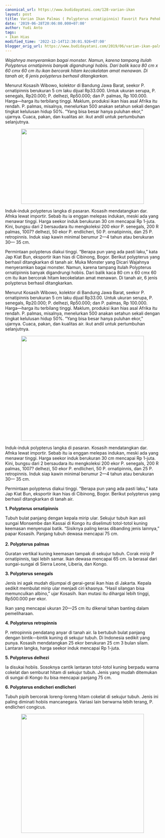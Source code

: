```yaml
---
canonical_url: https://www.budidayatani.com/128-varian-ikan
layout: post
title: Varian Ikan Palmas ( Polypterus ornatipinnis) Favorit Para Pehobiis
date: '2019-06-28T20:06:00.000+07:00'
author: Yudi Anto
tags:
- Ikan Hias
modified_time: '2022-12-14T12:30:01.926+07:00'
blogger_orig_url: https://www.budidayatani.com/2019/06/varian-ikan-palmas-polypterus.html
---
```


<p><i>Wajahnya menyeramkan bagai monster. Namun, karena tampang itulah Polypterus ornatipinnis banyak digandrungi hobiis. Dari balik kaca 80 cm x 60 cmx 60 cm itu ikan bercorak hitam kecokelatan amat menawan. Di tanah air, 6 jenis polypterus berhasil ditangkarkan.</i></p><p>Menurut Kosasih Wibowo, kolektor di Bandung Jawa Barat, seekor P. ornatipinnis berukuran 5 cm laku dijual Rp33.000. Untuk ukuran serupa, P. senegals, Rp20.000; P. delhezi, Rp50.000; dan P. palmas, Rp 100.000. Harga—harga itu terbilang tinggi. Maklum, produksi ikan hias asal Afrika itu rendah. P. palmas, misalnya, menelurkan 500 anakan setahun sekali dengan tingkat kelulusan hidup 50%. “Yang bisa besar hanya puluhan ekor,” ujarnya. Cuaca, pakan, dan kualitas air. ikut andil untuk pertumbuhan selanjutnya.</p><div style="clear: both; text-align: center;"><a style="margin-left: 1em; margin-right: 1em;" href="https://i2.wp.com/1.bp.blogspot.com/-I0QkceSVMJw/XRYKh_0rI9I/AAAAAAAACos/0bD23vft5E0H-_NOzsCOflBxVsExF0w3wCLcBGAs/s1600/Polypterus%2Bornatipinnis_800x492.jpg?ssl=1"><img loading="lazy" src="https://i1.wp.com/1.bp.blogspot.com/-I0QkceSVMJw/XRYKh_0rI9I/AAAAAAAACos/0bD23vft5E0H-_NOzsCOflBxVsExF0w3wCLcBGAs/s400/Polypterus%2Bornatipinnis_800x492.jpg?resize=400%2C245&amp;ssl=1" width="400" height="245" border="0" data-original-height="492" data-original-width="800" data-recalc-dims="1" /></a></div><p>Induk-induk polypterus langka di pasaran. Kosasih mendatangkan dar. Afnka lewat importir. Sebab itu ia enggan melepas indukan, meski ada yang menawar tinggi. Harga seekor induk berukuran 30 cm mencapai Rp 1-juta. Kini, bungsu dari 2 bersaudara itu mengkoleksi 200 ekor P. senegals, 200 R palmas, 1007? delhezi, 50 ekor P. endlicheri, 50 P. ornatipinnis, dan 25 P. retropinnis. Induk siap kawin minimal berumur 2—4 tahun atau berukuran 30— 35 cm.</p><p>Permintaan polypterus diakui tinggi. “Berapa pun yang ada pasti laku,” kata Jap Kiat Bun, eksportir ikan hias di Cibinong, Bogor. Berikut polypterus yang berhasil ditangkarkan di tanah air. Muka Monster yang Dicari Wajahnya menyeramkan bagai monster. Namun, karena tampang itulah Polypterus ornatipinnis banyak digandrungi hobiis. Dari balik kaca 80 cm x 60 cmx 60 cm itu ikan bercorak hitam kecokelatan amat menawan. Di tanah air, 6 jenis polypterus berhasil ditangkarkan.</p><p>Menurut Kosasih Wibowo, kolektor di Bandung Jawa Barat, seekor P. ornatipinnis berukuran 5 cm laku dijual Rp33.00. Untuk ukuran serupa, P. senegals, Rp20.000; P. delhezi, Rp50.000; dan P. palmas, Rp 100.000. Harga—harga itu terbilang tinggi. Maklum, produksi ikan hias asal Afrika itu rendah. P. palmas, misalnya, menelurkan 500 anakan setahun sekali dengan tingkat kelulusan hidup 50%. “Yang bisa besar hanya puluhan ekor,” ujarnya. Cuaca, pakan, dan kualitas air. ikut andil untuk pertumbuhan selanjutnya.</p><div style="clear: both; text-align: center;"><a style="margin-left: 1em; margin-right: 1em;" href="https://i1.wp.com/1.bp.blogspot.com/-awMTN3Cq2D0/XRYKn02VmPI/AAAAAAAACow/4XIlSnQb8yw1upoci44aYupY0vaCTpwIwCLcBGAs/s1600/Polypterus%2Bornatipinnis_700x600.jpg?ssl=1"><img loading="lazy" src="https://i1.wp.com/1.bp.blogspot.com/-awMTN3Cq2D0/XRYKn02VmPI/AAAAAAAACow/4XIlSnQb8yw1upoci44aYupY0vaCTpwIwCLcBGAs/s400/Polypterus%2Bornatipinnis_700x600.jpg?resize=400%2C342&amp;ssl=1" width="400" height="342" border="0" data-original-height="600" data-original-width="700" data-recalc-dims="1" /></a></div><p>Induk-induk polypterus langka di pasaran. Kosasih mendatangkan dar. Afnka lewat importir. Sebab itu ia enggan melepas indukan, meski ada yang menawar tinggi. Harga seekor induk berukuran 30 cm mencapai Rp 1-juta. Kini, bungsu dari 2 bersaudara itu mengkoleksi 200 ekor P. senegals, 200 R palmas, 1007? delhezi, 50 ekor P. endlicheri, 50 P. ornatipinnis, dan 25 P. retropinnis. Induk siap kawin minimal berumur 2—4 tahun atau berukuran 30— 35 cm.</p><p>Permintaan polypterus diakui tinggi. “Berapa pun yang ada pasti laku,” kata Jap Kiat Bun, eksportir ikan hias di Cibinong, Bogor. Berikut polypterus yang berhasil ditangkarkan di tanah air.</p><p><b>1. Polypterus ornatipinnis</b></p><p>Tubuh bulat panjang dengan kepala mirip ular. Sekujur tubuh ikan asli sungai Monsembe dan Kassai di Kongo itu diselimuti totol-totol kuning keemasan menyerupai batik. “Sisiknya paling keras dibanding jenis lainnya,” papar Kosasih. Panjang tubuh dewasa mencapai 75 cm.<br /><b><br />2. Polypterus palmas</b></p><p>Guratan vertikal kuning keemasan tampak di sekujur tubuh. Corak mirip P ornatipinnis, tapi lebih samar. Ikan dewasa mencapai 65 cm. Ia berasal dari sungai-sungai di Sierra Leone, Liberia, dan Kongo.</p><p><b>3. Polypterus senegals</b></p><p>Jenis ini agak mudah dijumpai di gerai-gerai ikan hias di Jakarta. Kepala sedikit membulat mirip ular menjadi ciri khasnya. “Hasil silangan bisa memunculkan albino,” ujar Kosasih. Ikan mutasi itu dihargai lebih tinggi, Rp500.000 per ekor.</p><p>Ikan yang mencapai ukuran 20—25 cm itu dikenal tahan banting dalam pemeliharaan.</p><p><b>4. Polypterus retropinnis</b></p><p>P. retropinnis pendatang anyar di tanah air. Ia bertubuh bulat panjang dengan bintik—bintik kuning di sekujur tubuh. Di Indonesia sedikit yang punya. Kosasih mendatangkan 25 ekor berukuran 25 cm 3 bulan silam. Lantaran langka, harga seekor induk mencapai Rp 1-juta.</p><p><b>5. Polypterus delhezi</b></p><p>Ia disukai hobiis. Sosoknya cantik lantaran totol-totol kuning berpadu warna cokelat dan semburat hitam di sekujur tubuh. Jenis yang mudah ditemukan di sungai di Kongo itu bisa mencapai panjang 75 cm.</p><p><b>6. Polypterus endicheri endlicheri</b></p><p>Tubuh pipih bercorak loreng-loreng hitam cokelat di sekujur tubuh. Jenis ini paling diminati hobiis mancanegara. Variasi lain berwarna lebih terang, P. endlicheri congicus.</p><div style="clear: both; text-align: center;"><a style="margin-left: 1em; margin-right: 1em;" href="https://i1.wp.com/1.bp.blogspot.com/-B3tSfmTYlHE/XRYK8YO55FI/AAAAAAAACo8/QQjwenGQDHY9BUSX37Y3clI0VseI3J4xQCLcBGAs/s1600/Polypterus%2Bornatipinnis_616x600.jpg?ssl=1"><img loading="lazy" src="https://i2.wp.com/1.bp.blogspot.com/-B3tSfmTYlHE/XRYK8YO55FI/AAAAAAAACo8/QQjwenGQDHY9BUSX37Y3clI0VseI3J4xQCLcBGAs/s400/Polypterus%2Bornatipinnis_616x600.jpg?resize=400%2C388&amp;ssl=1" width="400" height="388" border="0" data-original-height="600" data-original-width="616" data-recalc-dims="1" /></a></div><p>&nbsp;</p>